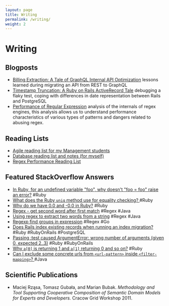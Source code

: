 ```yaml
---
layout: page
title: Writing
permalink: /writing/
weight: 2
---
```


# Writing

## Blogposts

* [Billing Extraction: A Tale of GraphQL Internal API Optimization](https://www.toptal.com/graphql/graphql-internal-api-optimization) lessons learned during migrating an API from REST to GraphQL
* [Timestamp Truncation: A Ruby on Rails ActiveRecord Tale](https://www.toptal.com/ruby-on-rails/timestamp-truncation-rails-activerecord-tale) debugging a flaky test,
coping with differences in date representation between Rails and PostgreSQL
* [Performance of Regular Expression](https://medium.com/textmaster-engineering/performance-of-regular-expressions-81371f569698) analysis of the internals of regex engines, this analysis allows us to understand performance characteristics of various types of patterns and dangers related to abusing regex.

## Reading Lists

* <span id='ReadingLists-Agile'> [Agile reading list for my Management students](https://github.com/mrzasa/til/wiki/Agile) </span>
* [Database reading list and notes (for myself)](https://github.com/mrzasa/til/wiki/Databases)
* [Regex Performance Reading List](https://regex-performance.github.io/workshop.html#references)

## Featured StackOverflow Answers

* [In Ruby, for an undefined variable "foo", why doesn't "foo = foo" raise an error?](https://stackoverflow.com/a/56971484/580346) #Ruby
* [What does the Ruby `uniq` method use for equality checking? ](https://stackoverflow.com/a/54461780/580346) #Ruby
* [Why do we have 0.0 and -0.0 in Ruby?](https://stackoverflow.com/a/58691546/580346) #Ruby
* [Regex - get second word after first match](https://stackoverflow.com/a/56842910/580346) #Regex #Java
* [Using regex to extract two words from a string](https://stackoverflow.com/a/48747646/580346) #Regex #Java
* [Regexp find groups in expression](https://stackoverflow.com/a/49156744/580346) #Regex #Go
* [Does Rails index existing records when running an index migration?](https://stackoverflow.com/a/58231474/580346) #Ruby #RubyOnRails #PostgreSQL
* [Passing :test caused ArgumentError: wrong number of arguments (given 0, expected 2..3)](https://stackoverflow.com/a/57065339/580346) #Ruby #RubyOnRails
* [Why `a[0]` is returning 1 and `a[1]` returning 0 and so on?](https://stackoverflow.com/a/58814802/580346) #Ruby
* [Can I exclude some concrete urls from `<url-pattern>` inside `<filter-mapping>`? ](https://stackoverflow.com/a/9836641/580346) #Java

## Scientific Publications

* Maciej Rząsa, Tomasz Gubała, and Marian Bubak. _Methodology and Tool Supporting Cooperative
Composition of Semantic Domain Models for Experts and Developers._ Cracow Grid Workshop 2011.
